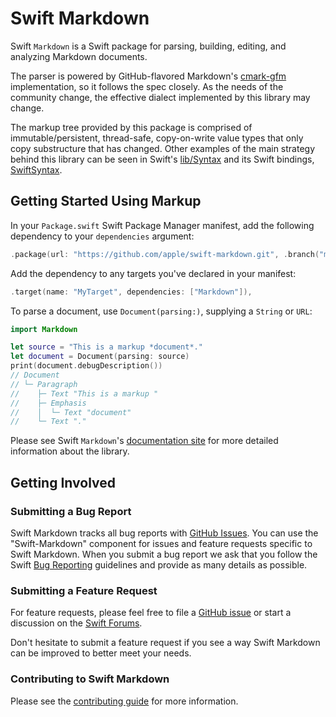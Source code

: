 # Swift Markdown

Swift `Markdown` is a Swift package for parsing, building, editing, and analyzing Markdown documents.

The parser is powered by GitHub-flavored Markdown's [cmark-gfm](https://github.com/github/cmark-gfm) implementation, so it follows the spec closely. As the needs of the community change, the effective dialect implemented by this library may change.

The markup tree provided by this package is comprised of immutable/persistent, thread-safe, copy-on-write value types that only copy substructure that has changed. Other examples of the main strategy behind this library can be seen in Swift's [lib/Syntax](https://github.com/apple/swift/tree/master/lib/Syntax) and its Swift bindings, [SwiftSyntax](https://github.com/apple/swift-syntax).

## Getting Started Using Markup

In your `Package.swift` Swift Package Manager manifest, add the following dependency to your `dependencies` argument:

```swift
.package(url: "https://github.com/apple/swift-markdown.git", .branch("main")),
```

Add the dependency to any targets you've declared in your manifest:

```swift
.target(name: "MyTarget", dependencies: ["Markdown"]),
```

To parse a document, use `Document(parsing:)`, supplying a `String` or `URL`:

```swift
import Markdown

let source = "This is a markup *document*."
let document = Document(parsing: source)
print(document.debugDescription())
// Document
// └─ Paragraph
//    ├─ Text "This is a markup "
//    ├─ Emphasis
//    │  └─ Text "document"
//    └─ Text "."
```

Please see Swift `Markdown`'s [documentation site](https://apple.github.io/swift-markdown/documentation/markdown/)
for more detailed information about the library.

## Getting Involved

### Submitting a Bug Report

Swift Markdown tracks all bug reports with [GitHub Issues](https://github.com/apple/swift-markdown/issues).
You can use the "Swift-Markdown" component for issues and feature requests specific to Swift Markdown.
When you submit a bug report we ask that you follow the
Swift [Bug Reporting](https://swift.org/contributing/#reporting-bugs) guidelines
and provide as many details as possible.

### Submitting a Feature Request

For feature requests, please feel free to file a [GitHub issue](https://github.com/apple/swift-markdown/issues/new)
or start a discussion on the [Swift Forums](https://forums.swift.org/c/development/swift-docc).

Don't hesitate to submit a feature request if you see a way
Swift Markdown can be improved to better meet your needs.

### Contributing to Swift Markdown

Please see the [contributing guide](https://swift.org/contributing/#contributing-code) for more information.

<!-- Copyright (c) 2021-2022 Apple Inc and the Swift Project authors. All Rights Reserved. -->
